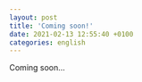 ```yaml
---
layout: post
title: 'Coming soon!'
date: 2021-02-13 12:55:40 +0100
categories: english
---
```


Coming soon...
